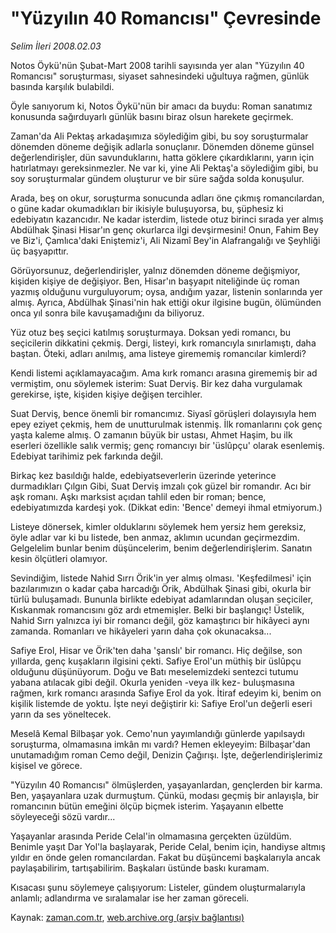# "Yüzyılın 40 Romancısı" Çevresinde

*Selim İleri 2008.02.03*

<tr><td class="metin" colspan="2" style="padding-top: 20px; padding-left: 5px; padding-right: 10px;">Notos Öykü'nün Şubat-Mart 2008 tarihli sayısında yer alan "Yüzyılın 40 Romancısı" soruşturması, siyaset sahnesindeki uğultuya rağmen, günlük basında karşılık bulabildi.</td></tr><tr><td class="metin" colspan="2" style="padding-top: 20px; padding-left: 5px; padding-right: 10px;"><p>Öyle sanıyorum ki, Notos Öykü'nün bir amacı da buydu: Roman sanatımız konusunda sağırduyarlı günlük basını biraz olsun harekete geçirmek.
<p>Zaman'da Ali Pektaş arkadaşımıza söylediğim gibi, bu soy soruşturmalar dönemden döneme değişik adlarla sonuçlanır. Dönemden döneme günsel değerlendirişler, dün savunduklarını, hatta göklere çıkardıklarını, yarın için hatırlatmayı gereksinmezler. Ne var ki, yine Ali Pektaş'a söylediğim gibi, bu soy soruşturmalar gündem oluşturur ve bir süre sağda solda konuşulur.
<p>Arada, beş on okur, soruşturma sonucunda adları öne çıkmış romancılardan, o güne kadar okumadıkları bir ikisiyle buluşuyorsa, bu, şüphesiz ki edebiyatın kazancıdır. Ne kadar isterdim, listede otuz birinci sırada yer almış Abdülhak Şinasi Hisar'ın genç okurlarca ilgi devşirmesini! Onun, Fahim Bey ve Biz'i, Çamlıca'daki Eniştemiz'i, Ali Nizamî Bey'in Alafrangalığı ve Şeyhliği üç başyapıttır. 
<p>Görüyorsunuz, değerlendirişler, yalnız dönemden döneme değişmiyor, kişiden kişiye de değişiyor. Ben, Hisar'ın başyapıt niteliğinde üç roman yazmış olduğunu vurguluyorum; oysa, andığım yazar, listenin sonlarında yer almış. Ayrıca, Abdülhak Şinasi'nin hak ettiği okur ilgisine bugün, ölümünden onca yıl sonra bile kavuşamadığını da biliyoruz. 
<p>Yüz otuz beş seçici katılmış soruşturmaya. Doksan yedi romancı, bu seçicilerin dikkatini çekmiş. Dergi, listeyi, kırk romancıyla sınırlamıştı, daha baştan. Öteki, adları anılmış, ama listeye girememiş romancılar kimlerdi?
<p>Kendi listemi açıklamayacağım. Ama kırk romancı arasına girememiş bir ad vermiştim, onu söylemek isterim: Suat Derviş. Bir kez daha vurgulamak gerekirse, işte, kişiden kişiye değişen tercihler. 
<p>Suat Derviş, bence önemli bir romancımız. Siyasî görüşleri dolayısıyla hem epey eziyet çekmiş, hem de unutturulmak istenmiş. İlk romanlarını çok genç yaşta kaleme almış. O zamanın büyük bir ustası, Ahmet Haşim, bu ilk eserleri özellikle salık vermiş; genç romancıyı bir 'üslûpçu' olarak esenlemiş. Edebiyat tarihimiz pek farkında değil.
<p>Birkaç kez basıldığı halde, edebiyatseverlerin üzerinde yeterince durmadıkları Çılgın Gibi, Suat Derviş imzalı çok güzel bir romandır. Acı bir aşk romanı. Aşkı marksist açıdan tahlil eden bir roman; bence, edebiyatımızda kardeşi yok. (Dikkat edin: 'Bence' demeyi ihmal etmiyorum.)
<p>Listeye dönersek, kimler olduklarını söylemek hem yersiz hem gereksiz, öyle adlar var ki bu listede, ben anmaz, aklımın ucundan geçirmezdim. Gelgelelim bunlar benim düşüncelerim, benim değerlendirişlerim. Sanatın kesin ölçütleri olamıyor.
<p>Sevindiğim, listede Nahid Sırrı Örik'in yer almış olması. 'Keşfedilmesi' için bazılarımızın o kadar çaba harcadığı Örik, Abdülhak Şinasi gibi, okurla bir türlü buluşamadı. Bununla birlikte edebiyat adamlarından oluşan seçiciler, Kıskanmak romancısını göz ardı etmemişler. Belki bir başlangıç! Üstelik, Nahid Sırrı yalnızca iyi bir romancı değil, göz kamaştırıcı bir hikâyeci aynı zamanda. Romanları ve hikâyeleri yarın daha çok okunacaksa...
<p>Safiye Erol, Hisar ve Örik'ten daha 'şanslı' bir romancı. Hiç değilse, son yıllarda, genç kuşakların ilgisini çekti. Safiye Erol'un müthiş bir üslûpçu olduğunu düşünüyorum. Doğu ve Batı meselemizdeki sentezci tutumu yabana atılacak gibi değil. Okurla yeniden -veya ilk kez- buluşmasına rağmen, kırk romancı arasında Safiye Erol da yok. İtiraf edeyim ki, benim on kişilik listemde de yoktu. İşte neyi değiştirir ki: Safiye Erol'un değerli eseri yarın da ses yöneltecek.
<p>Meselâ Kemal Bilbaşar yok. Cemo'nun yayımlandığı günlerde yapılsaydı soruşturma, olmamasına imkân mı vardı? Hemen ekleyeyim: Bilbaşar'dan unutamadığım roman Cemo değil, Denizin Çağırışı. İşte, değerlendirişlerimiz kişisel ve görece.
<p>"Yüzyılın 40 Romancısı" ölmüşlerden, yaşayanlardan, gençlerden bir karma. Ben, yaşayanlara uzak durmuştum. Çünkü, modası geçmiş bir anlayışla, bir romancının bütün emeğini ölçüp biçmek isterim. Yaşayanın elbette söyleyeceği sözü vardır...
<p>Yaşayanlar arasında Peride Celal'in olmamasına gerçekten üzüldüm. Benimle yaşıt Dar Yol'la başlayarak, Peride Celal, benim için, handiyse altmış yıldır en önde gelen romancılardan. Fakat bu düşüncemi başkalarıyla ancak paylaşabilirim, tartışabilirim. Başkaları üstünde baskı kuramam. 
<p>Kısacası şunu söylemeye çalışıyorum: Listeler, gündem oluşturmalarıyla anlamlı; adlandırma ve sıralamalar ise her zaman göreceli. <br/></p></p></p></p></p></p></p></p></p></p></p></p></p></p></p></td></tr>

Kaynak: [zaman.com.tr](http://zaman.com.tr/yazar.do?yazino=646950), [web.archive.org (arşiv bağlantısı)](http://web.archive.org/web/20080512094529/http://www.zaman.com.tr:80/yazar.do?yazino=646950)
